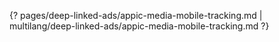 {? pages/deep-linked-ads/appic-media-mobile-tracking.md | multilang/deep-linked-ads/appic-media-mobile-tracking.md ?}
